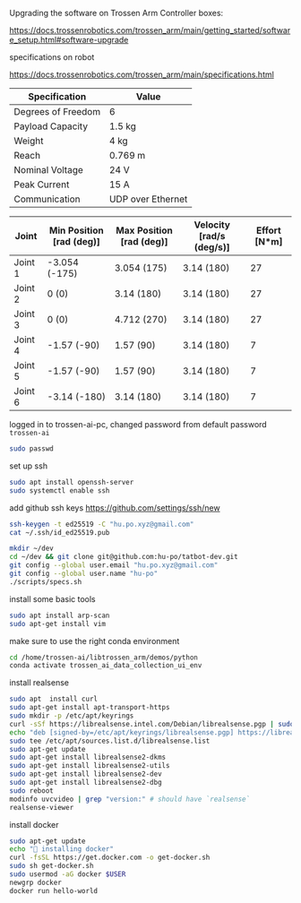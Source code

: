 Upgrading the software on Trossen Arm Controller boxes:

https://docs.trossenrobotics.com/trossen_arm/main/getting_started/software_setup.html#software-upgrade

specifications on robot

https://docs.trossenrobotics.com/trossen_arm/main/specifications.html

| Specification         | Value               |
|----------------------|--------------------|
| Degrees of Freedom  | 6                  |
| Payload Capacity    | 1.5 kg             |
| Weight             | 4 kg               |
| Reach              | 0.769 m            |
| Nominal Voltage    | 24 V               |
| Peak Current       | 15 A               |
| Communication      | UDP over Ethernet  |

| Joint  | Min Position [rad (deg)] | Max Position [rad (deg)] | Velocity [rad/s (deg/s)] | Effort [N*m] |
|--------|--------------------------|--------------------------|--------------------------|--------------|
| Joint 1 | -3.054 (-175)            | 3.054 (175)             | 3.14 (180)               | 27           |
| Joint 2 | 0 (0)                    | 3.14 (180)              | 3.14 (180)               | 27           |
| Joint 3 | 0 (0)                    | 4.712 (270)             | 3.14 (180)               | 27           |
| Joint 4 | -1.57 (-90)              | 1.57 (90)               | 3.14 (180)               | 7            |
| Joint 5 | -1.57 (-90)              | 1.57 (90)               | 3.14 (180)               | 7            |
| Joint 6 | -3.14 (-180)             | 3.14 (180)              | 3.14 (180)               | 7            |

logged in to trossen-ai-pc, changed password from default password `trossen-ai`

```bash
sudo passwd
```

set up ssh

```bash
sudo apt install openssh-server
sudo systemctl enable ssh
```

add github ssh keys
https://github.com/settings/ssh/new

```bash
ssh-keygen -t ed25519 -C "hu.po.xyz@gmail.com"
cat ~/.ssh/id_ed25519.pub
```

```bash
mkdir ~/dev
cd ~/dev && git clone git@github.com:hu-po/tatbot-dev.git
git config --global user.email "hu.po.xyz@gmail.com"
git config --global user.name "hu-po"
./scripts/specs.sh
```

install some basic tools

```bash
sudo apt install arp-scan
sudo apt-get install vim
```

make sure to use the right conda environment

```bash
cd /home/trossen-ai/libtrossen_arm/demos/python
conda activate trossen_ai_data_collection_ui_env
```

install realsense

```bash
sudo apt  install curl
sudo apt-get install apt-transport-https
sudo mkdir -p /etc/apt/keyrings
curl -sSf https://librealsense.intel.com/Debian/librealsense.pgp | sudo tee /etc/apt/keyrings/librealsense.pgp > /dev/null
echo "deb [signed-by=/etc/apt/keyrings/librealsense.pgp] https://librealsense.intel.com/Debian/apt-repo `lsb_release -cs` main" | \
sudo tee /etc/apt/sources.list.d/librealsense.list
sudo apt-get update
sudo apt-get install librealsense2-dkms
sudo apt-get install librealsense2-utils
sudo apt-get install librealsense2-dev
sudo apt-get install librealsense2-dbg
sudo reboot
modinfo uvcvideo | grep "version:" # should have `realsense`
realsense-viewer
```

install docker

```bash
sudo apt-get update
echo "🐳 installing docker"
curl -fsSL https://get.docker.com -o get-docker.sh
sudo sh get-docker.sh
sudo usermod -aG docker $USER
newgrp docker
docker run hello-world
```